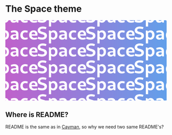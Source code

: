 # The Space theme

![Thumbnail of Space](thumbnail.png)

## Where is README?

README is the same as in [Cayman](https://github.com/pages-themes/cayman), so why we need two same README's?
